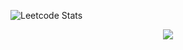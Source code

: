 

![Leetcode Stats](https://leetcard.jacoblin.cool/surendars0401?ext=heatmap)


<p align="center">
  <a href="https://skillicons.dev">
      <img src= "https://skillicons.dev/icons?i=arduino,raspberrypi,bash,c,cpp,opencv,linux,py,fastapi,aws,html,css,bootstrap,js,mysql&perline=4"/>
  </a>
</p>
